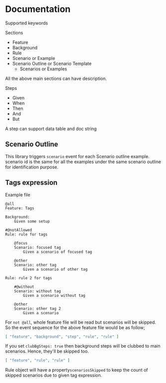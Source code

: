 # Documentation

Supported keywords

Sections
* Feature
* Background
* Rule
* Scenario or Example
* Scenario Outline or Scenario Template
    * Scenarios or Examples

All the above main sections can have description.

Steps
* Given
* When
* Then
* And
* But

A step can support data table and doc string

## Scenario Outline

This library triggers `scenario` event for each Scenario outline example. scenario id is the same for all the examples under the same scenario outline for identification purpose.

## Tags expression

Example file 

```feature
@all
Feature: Tags

Background:
    Given some setup
    
#@notAllowed
Rule: rule for tags

    @focus
    Scenario: focused tag
        Given a scenario of focused tag
    
    @other
    Scenario: other tag
        Given a scenario of other tag

Rule: rule 2 for tags

    #@without
    Scenario: without tag
        Given a scenario without tag

    @other
    Scenario: other tag 2
        Given a scenario
```

For `not @all`, whole feature file will be read but scenarios will be skipped. So the event sequence for the above feature file would be as follow;

```json
[ "feature", "background", "step", "rule", "rule" ]
```

If you set `clubBgSteps: true` then background steps will be clubbed to main scenarios. Hence, they'll be skipped too.


```json
[ "feature", "rule", "rule" ]
```

Rule object will have a property`scenariosSkipped` to keep the count of skipped scenarios due to given tag expression.

